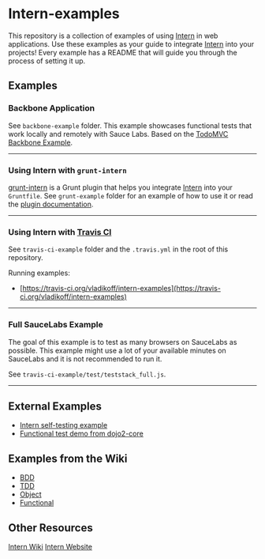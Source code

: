 # Intern-examples

This repository is a collection of examples of using [Intern](https://github.com/theintern/intern) in web applications.
Use these examples as your guide to integrate [Intern](https://github.com/theintern/intern) into your projects!
Every example has a README that will guide you through the process of setting it up.

## Examples

### Backbone Application

See `backbone-example` folder. This example showcases functional tests that work
locally and remotely with Sauce Labs.
Based on the [TodoMVC Backbone Example](http://todomvc.com/architecture-examples/backbone/).

----

### Using Intern with `grunt-intern`

[grunt-intern](https://npmjs.org/package/grunt-intern) is a Grunt plugin that helps
you integrate [Intern](https://github.com/theintern/intern) into your `Gruntfile`.
See `grunt-example` folder for an example of how to use it or read the [plugin documentation](https://npmjs.org/package/grunt-intern).

----

### Using Intern with [Travis CI](https://travis-ci.org/)

See `travis-ci-example` folder and the `.travis.yml` in the root of this repository.

Running examples:
* [https://travis-ci.org/vladikoff/intern-examples](https://travis-ci.org/vladikoff/intern-examples)

----

### Full SauceLabs Example

The goal of this example is to test as many browsers on SauceLabs as possible.
This example might use a lot of your available minutes on SauceLabs and it is not recommended to run it.

See `travis-ci-example/test/teststack_full.js`.

----


## External Examples

* [Intern self-testing example](https://github.com/theintern/intern/tree/master/test)
* [Functional test demo from dojo2-core](https://github.com/csnover/dojo2-core/tree/master/test/functional)

## Examples from the Wiki

* [BDD](https://github.com/theintern/intern/wiki/BDD-Interface#example-bdd-test)
* [TDD](https://github.com/theintern/intern/wiki/TDD-Interface#example-tdd-test)
* [Object](https://github.com/theintern/intern/wiki/Object-Interface#example-object-test)
* [Functional](https://github.com/theintern/intern/wiki/Functional-Testing#example-functional-test)

## Other Resources

[Intern Wiki](https://github.com/theintern/intern/wiki)
[Intern Website](http://theintern.io/)
